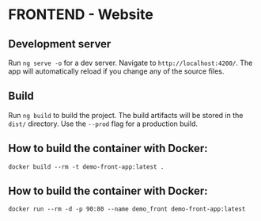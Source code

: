 # FRONTEND - Website

## Development server

Run `ng serve -o` for a dev server. Navigate to `http://localhost:4200/`. The app will automatically reload if you change any of the source files.

## Build

Run `ng build` to build the project. The build artifacts will be stored in the `dist/` directory. Use the `--prod` flag for a production build.

## How to build the container with Docker:

    docker build --rm -t demo-front-app:latest .
    
## How to build the container with Docker:

    docker run --rm -d -p 90:80 --name demo_front demo-front-app:latest
